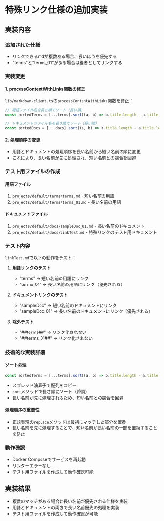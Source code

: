 # 特殊リンク仕様の追加実装

## 実装内容

### 追加された仕様
- リンクできるmdが複数ある場合、長いほうを優先する
- "terms"と"terms_01"がある場合は後者としてリンクする

### 実装変更

#### 1. processContentWithLinks関数の修正

`lib/markdown-client.ts`の`processContentWithLinks`関数を修正：

```typescript
// 用語ファイル名を長さ順でソート（長い順）
const sortedTerms = [...terms].sort((a, b) => b.title.length - a.title.length)

// ドキュメントファイル名を長さ順でソート（長い順）
const sortedDocs = [...docs].sort((a, b) => b.title.length - a.title.length)
```

#### 2. 処理順序の変更

- 用語とドキュメントの処理順序を長い名前から短い名前の順に変更
- これにより、長い名前が先に処理され、短い名前との競合を回避

### テスト用ファイルの作成

#### 用語ファイル
1. `projects/default/terms/terms.md` - 短い名前の用語
2. `projects/default/terms/terms_01.md` - 長い名前の用語

#### ドキュメントファイル
1. `projects/default/docs/sampleDoc_01.md` - 長い名前のドキュメント
2. `projects/default/docs/linkTest.md` - 特殊リンクのテスト用ドキュメント

### テスト内容

`linkTest.md`で以下の動作をテスト：

1. **用語リンクのテスト**
   - "terms" → 短い名前の用語にリンク
   - "terms_01" → 長い名前の用語にリンク（優先される）

2. **ドキュメントリンクのテスト**
   - "sampleDoc" → 短い名前のドキュメントにリンク
   - "sampleDoc_01" → 長い名前のドキュメントにリンク（優先される）

3. **除外テスト**
   - "##terms##" → リンク化されない
   - "##terms_01##" → リンク化されない

### 技術的な実装詳細

#### ソート処理
```typescript
const sortedTerms = [...terms].sort((a, b) => b.title.length - a.title.length)
```

- スプレッド演算子で配列をコピー
- `sort`メソッドで長さ順にソート（降順）
- 長い名前が先に処理されるため、短い名前との競合を回避

#### 処理順序の重要性
- 正規表現の`replace`メソッドは最初にマッチした部分を置換
- 長い名前を先に処理することで、短い名前が長い名前の一部を置換することを防止

### 動作確認

- Docker Composeでサービスを再起動
- リンターエラーなし
- テスト用ファイルを作成して動作確認可能

## 実装結果

- 複数のマッチがある場合に長い名前が優先される仕様を実装
- 用語とドキュメントの両方で長い名前優先の処理を実装
- テスト用ファイルを作成して動作確認が可能
